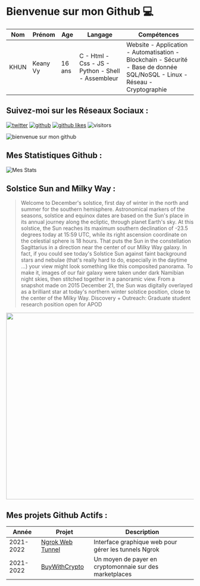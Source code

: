 # Bienvenue sur mon Github 💻
| Nom | Prénom | Age | Langage | Compétences |
|---  |---     |---  |---      |---
| KHUN | Keany Vy | 16 ans | C - Html - Css - JS - Python - Shell - Assembleur | Website - Application - Automatisation - Blockchain - Sécurité - Base de donnée SQL/NoSQL - Linux - Réseau - Cryptographie |

## Suivez-moi sur les Réseaux Sociaux :
[![twitter](https://img.shields.io/twitter/follow/thisiskeanyvy?style=social)](https://twitter.com/thisiskeanyvy)
[![github](https://img.shields.io/github/followers/thisiskeanyvy?style=social)](https://github.com/thisiskeanyvy?tab=followers)
[![github likes](https://img.shields.io/github/stars/thisiskeanyvy?style=social)](https://github.com/thisiskeanyvy)
![visitors](https://visitor-badge.glitch.me/badge?page_id=page.id=thisiskeanyvy.thisiskeanyvy)

![bienvenue sur mon github](https://thisiskeanyvy-hosting.pages.dev/banner.gif)

## Mes Statistiques Github :
![Mes Stats](https://github-readme-stats.vercel.app/api?username=thisiskeanyvy&show_icons=true&theme=radical)

## Solstice Sun and Milky Way :

> Welcome to December's solstice, first day of winter in the north and summer for the southern hemisphere. Astronomical markers of the seasons, solstice and equinox dates are based on the Sun's place in its annual journey along the ecliptic, through planet Earth's sky. At this solstice, the Sun reaches its maximum southern declination of -23.5 degrees today at 15:59 UTC, while its right ascension coordinate on the celestial sphere is 18 hours. That puts the Sun in the constellation Sagittarius in a direction near the center of our Milky Way galaxy. In fact, if you could see today's Solstice Sun against faint background stars and nebulae (that's really hard to do, especially in the daytime ...) your view might look something like this composited panorama. To make it, images of our fair galaxy were taken under dark Namibian night skies, then stitched together in a panoramic view. From a snapshot made on 2015 December 21, the Sun was digitally overlayed as a brilliant star at today's northern winter solstice position, close to the center of the Milky Way.   Discovery + Outreach: Graduate student research position open for APOD

<img src='https://apod.nasa.gov/apod/image/2112/WinterSolsticeMW_Seip_1079.jpg' width="800" height="500"/>

## Mes projets Github Actifs :
| Année | Projet | Description |
|---   |---     |---          |
| 2021-2022 | [Ngrok Web Tunnel](https://github.com/thisiskeanyvy/ngrok-web-manager) | Interface graphique web pour gérer les tunnels Ngrok |
| 2021-2022 | [BuyWithCrypto](https://github.com/BuyWithCrypto) | Un moyen de payer en cryptomonnaie sur des marketplaces |